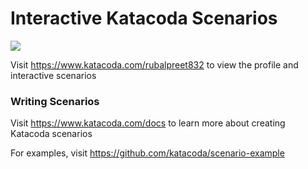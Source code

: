 # Interactive Katacoda Scenarios

[![](http://shields.katacoda.com/katacoda/rubalpreet832/count.svg)](https://www.katacoda.com/rubalpreet832 "Get your profile on Katacoda.com")

Visit https://www.katacoda.com/rubalpreet832 to view the profile and interactive scenarios

### Writing Scenarios
Visit https://www.katacoda.com/docs to learn more about creating Katacoda scenarios

For examples, visit https://github.com/katacoda/scenario-example

